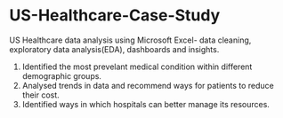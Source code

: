 # US-Healthcare-Case-Study
US Healthcare data analysis using Microsoft Excel- data cleaning, exploratory data analysis(EDA), dashboards and insights.
1. Identified the most prevelant medical condition within different demographic groups.
2. Analysed trends in data and recommend ways for patients to reduce their cost.
3. Identified ways in which hospitals can better manage its resources.
